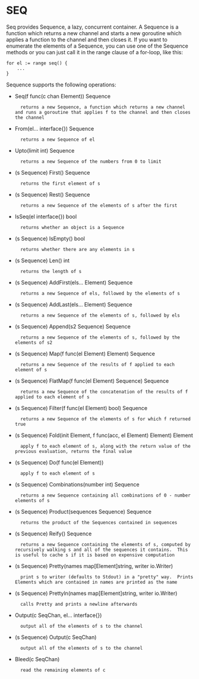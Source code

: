 SEQ
===

Seq provides Sequence, a lazy, concurrent container.  A Sequence is a function which returns a new channel and starts a new goroutine which applies a function to the channel and then closes it.  If you want to enumerate the elements of a Sequence, you can use one of the Sequence methods or you can just call it in the range clause of a for-loop, like this:

	for el := range seq() {
		...
	}

Sequence supports the following operations:

* Seq(f func(c chan Element)) Sequence

		returns a new Sequence, a function which returns a new channel and runs a goroutine that applies f to the channel and then closes the channel
* From(el... interface{}) Sequence

		returns a new Sequence of el
* Upto(limit int) Sequence

		returns a new Sequence of the numbers from 0 to limit
* (s Sequence) First() Sequence

		returns the first element of s
* (s Sequence) Rest() Sequence

		returns a new Sequence of the elements of s after the first
* IsSeq(el interface{}) bool

		returns whether an object is a Sequence
* (s Sequence) IsEmpty() bool

		returns whether there are any elements in s
* (s Sequence) Len() int

		returns the length of s
* (s Sequence) AddFirst(els... Element) Sequence

		returns a new Sequence of els, followed by the elements of s
* (s Sequence) AddLast(els... Element) Sequence

		returns a new Sequence of the elements of s, followed by els
* (s Sequence) Append(s2 Sequence) Sequence

		returns a new Sequence of the elements of s, followed by the elements of s2
* (s Sequence) Map(f func(el Element) Element) Sequence

		returns a new Sequence of the results of f applied to each element of s
* (s Sequence) FlatMap(f func(el Element) Sequence) Sequence

		returns a new Sequence of the concatenation of the results of f applied to each element of s
* (s Sequence) Filter(f func(el Element) bool) Sequence

		returns a new Sequence of the elements of s for which f returned true
* (s Sequence) Fold(init Element, f func(acc, el Element) Element) Element

		apply f to each element of s, along with the return value of the previous evaluation, returns the final value
* (s Sequence) Do(f func(el Element))

		apply f to each element of s
* (s Sequence) Combinations(number int) Sequence

		returns a new Sequence containing all combinations of 0 - number elements of s
* (s Sequence) Product(sequences Sequence) Sequence

		returns the product of the Sequences contained in sequences
* (s Sequence) Reify() Sequence

		returns a new Sequence containing the elements of s, computed by recursively walking s and all of the sequences it contains.  This is useful to cache s if it is based on expensive computation
* (s Sequence) Pretty(names map[Element]string, writer io.Writer)

		print s to writer (defaults to Stdout) in a "pretty" way.  Prints Elements which are contained in names are printed as the name
* (s Sequence) Prettyln(names map[Element]string, writer io.Writer)

		calls Pretty and prints a newline afterwards
* Output(c SeqChan, el... interface{})

		output all of the elements of s to the channel
* (s Sequence) Output(c SeqChan)

		output all of the elements of s to the channel
* Bleed(c SeqChan)

		read the remaining elements of c
